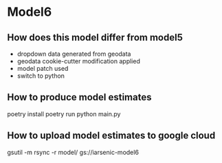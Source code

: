 # Model6

## How does this model differ from model5

- dropdown data generated from geodata
- geodata cookie-cutter modification applied
- model patch used
- switch to python

## How to produce model estimates

poetry install
poetry run python main.py

## How to upload model estimates to google cloud

gsutil -m rsync -r model/ gs://iarsenic-model6
